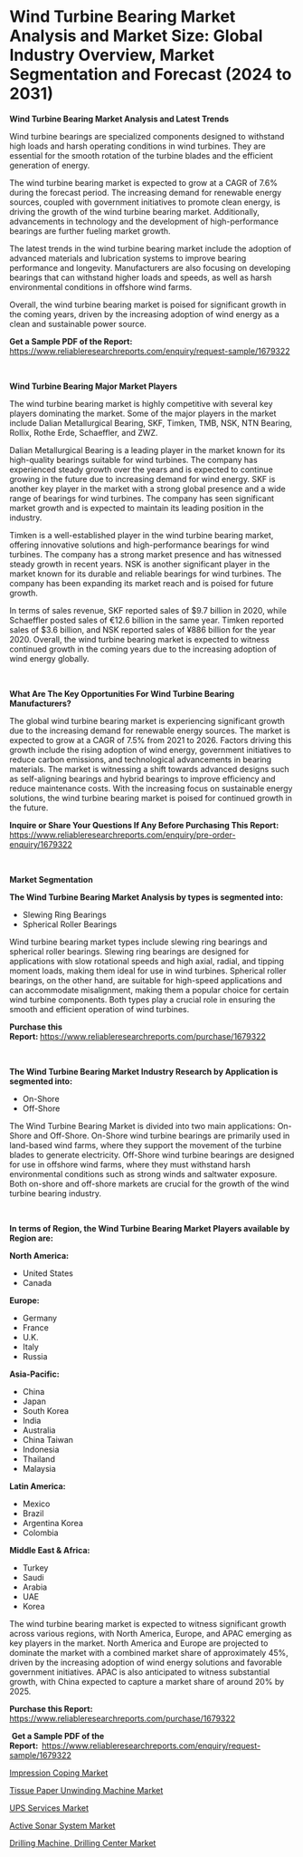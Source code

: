 <p><h1>Wind Turbine Bearing Market Analysis and Market Size: Global Industry Overview, Market Segmentation and Forecast (2024 to 2031)</h1></p><p><strong>Wind Turbine Bearing Market Analysis and Latest Trends</strong></p>
<p><p>Wind turbine bearings are specialized components designed to withstand high loads and harsh operating conditions in wind turbines. They are essential for the smooth rotation of the turbine blades and the efficient generation of energy.</p><p>The wind turbine bearing market is expected to grow at a CAGR of 7.6% during the forecast period. The increasing demand for renewable energy sources, coupled with government initiatives to promote clean energy, is driving the growth of the wind turbine bearing market. Additionally, advancements in technology and the development of high-performance bearings are further fueling market growth.</p><p>The latest trends in the wind turbine bearing market include the adoption of advanced materials and lubrication systems to improve bearing performance and longevity. Manufacturers are also focusing on developing bearings that can withstand higher loads and speeds, as well as harsh environmental conditions in offshore wind farms.</p><p>Overall, the wind turbine bearing market is poised for significant growth in the coming years, driven by the increasing adoption of wind energy as a clean and sustainable power source.</p></p>
<p><strong>Get a Sample PDF of the Report:&nbsp;</strong> <a href="https://www.reliableresearchreports.com/enquiry/request-sample/1679322">https://www.reliableresearchreports.com/enquiry/request-sample/1679322</a></p>
<p>&nbsp;</p>
<p><strong>Wind Turbine Bearing Major Market Players</strong></p>
<p><p>The wind turbine bearing market is highly competitive with several key players dominating the market. Some of the major players in the market include Dalian Metallurgical Bearing, SKF, Timken, TMB, NSK, NTN Bearing, Rollix, Rothe Erde, Schaeffler, and ZWZ.</p><p>Dalian Metallurgical Bearing is a leading player in the market known for its high-quality bearings suitable for wind turbines. The company has experienced steady growth over the years and is expected to continue growing in the future due to increasing demand for wind energy. SKF is another key player in the market with a strong global presence and a wide range of bearings for wind turbines. The company has seen significant market growth and is expected to maintain its leading position in the industry.</p><p>Timken is a well-established player in the wind turbine bearing market, offering innovative solutions and high-performance bearings for wind turbines. The company has a strong market presence and has witnessed steady growth in recent years. NSK is another significant player in the market known for its durable and reliable bearings for wind turbines. The company has been expanding its market reach and is poised for future growth.</p><p>In terms of sales revenue, SKF reported sales of $9.7 billion in 2020, while Schaeffler posted sales of €12.6 billion in the same year. Timken reported sales of $3.6 billion, and NSK reported sales of ¥886 billion for the year 2020. Overall, the wind turbine bearing market is expected to witness continued growth in the coming years due to the increasing adoption of wind energy globally.</p></p>
<p>&nbsp;</p>
<p><strong>What Are The Key Opportunities For Wind Turbine Bearing Manufacturers?</strong></p>
<p><p>The global wind turbine bearing market is experiencing significant growth due to the increasing demand for renewable energy sources. The market is expected to grow at a CAGR of 7.5% from 2021 to 2026. Factors driving this growth include the rising adoption of wind energy, government initiatives to reduce carbon emissions, and technological advancements in bearing materials. The market is witnessing a shift towards advanced designs such as self-aligning bearings and hybrid bearings to improve efficiency and reduce maintenance costs. With the increasing focus on sustainable energy solutions, the wind turbine bearing market is poised for continued growth in the future.</p></p>
<p><strong>Inquire or Share Your Questions If Any Before Purchasing This Report:</strong> <a href="https://www.reliableresearchreports.com/enquiry/pre-order-enquiry/1679322">https://www.reliableresearchreports.com/enquiry/pre-order-enquiry/1679322</a></p>
<p>&nbsp;</p>
<p><strong>Market Segmentation</strong></p>
<p><strong>The Wind Turbine Bearing Market Analysis by types is segmented into:</strong></p>
<p><ul><li>Slewing Ring Bearings</li><li>Spherical Roller Bearings</li></ul></p>
<p><p>Wind turbine bearing market types include slewing ring bearings and spherical roller bearings. Slewing ring bearings are designed for applications with slow rotational speeds and high axial, radial, and tipping moment loads, making them ideal for use in wind turbines. Spherical roller bearings, on the other hand, are suitable for high-speed applications and can accommodate misalignment, making them a popular choice for certain wind turbine components. Both types play a crucial role in ensuring the smooth and efficient operation of wind turbines.</p></p>
<p><strong>Purchase this Report:&nbsp;</strong><a href="https://www.reliableresearchreports.com/purchase/1679322">https://www.reliableresearchreports.com/purchase/1679322</a></p>
<p>&nbsp;</p>
<p><strong>The Wind Turbine Bearing Market Industry Research by Application is segmented into:</strong></p>
<p><ul><li>On-Shore</li><li>Off-Shore</li></ul></p>
<p><p>The Wind Turbine Bearing Market is divided into two main applications: On-Shore and Off-Shore. On-Shore wind turbine bearings are primarily used in land-based wind farms, where they support the movement of the turbine blades to generate electricity. Off-Shore wind turbine bearings are designed for use in offshore wind farms, where they must withstand harsh environmental conditions such as strong winds and saltwater exposure. Both on-shore and off-shore markets are crucial for the growth of the wind turbine bearing industry.</p></p>
<p>&nbsp;</p>
<p><strong>In terms of Region, the Wind Turbine Bearing Market Players available by Region are:</strong></p>
<p>
    <p> <strong> North America: </strong>
        <ul>
            <li>United States</li>
            <li>Canada</li>
        </ul>
        </p> 
    <p> <strong> Europe: </strong>
        <ul>
            <li>Germany</li>
            <li>France</li>
            <li>U.K.</li>
            <li>Italy</li>
            <li>Russia</li>
        </ul>
        </p> 
    <p> <strong> Asia-Pacific: </strong>
        <ul>
            <li>China</li>
            <li>Japan</li>
            <li>South Korea</li>
            <li>India</li>
            <li>Australia</li>
            <li>China Taiwan</li>
            <li>Indonesia</li>
            <li>Thailand</li>
            <li>Malaysia</li>
        </ul>
        </p> 
    <p> <strong> Latin America: </strong>
        <ul>
            <li>Mexico</li>
            <li>Brazil</li>
            <li>Argentina Korea</li>
            <li>Colombia</li>
        </ul>
        </p> 
    <p> <strong> Middle East & Africa: </strong>
        <ul>
            <li>Turkey</li>
            <li>Saudi</li>
            <li>Arabia</li>
            <li>UAE</li>
            <li>Korea</li>
        </ul>
    </p>
    </p>
<p><p>The wind turbine bearing market is expected to witness significant growth across various regions, with North America, Europe, and APAC emerging as key players in the market. North America and Europe are projected to dominate the market with a combined market share of approximately 45%, driven by the increasing adoption of wind energy solutions and favorable government initiatives. APAC is also anticipated to witness substantial growth, with China expected to capture a market share of around 20% by 2025.</p></p>
<p><strong>Purchase this Report: </strong><a href="https://www.reliableresearchreports.com/purchase/1679322">https://www.reliableresearchreports.com/purchase/1679322</a></p>
<p>&nbsp;<strong>Get a Sample PDF of the Report:&nbsp;&nbsp;</strong><a href="https://www.reliableresearchreports.com/enquiry/request-sample/1679322">https://www.reliableresearchreports.com/enquiry/request-sample/1679322</a></p>
<p><strong></strong></p>
<p><p><a href="https://medium.com/@kavonhansen13/impression-coping-market-the-key-to-successful-business-strategy-forecast-till-2031-ca643baf9f65">Impression Coping Market</a></p><p><a href="https://github.com/zjyglelu/Market-Research-Report-List-1/blob/main/tissue-paper-unwinding-machine-market.md">Tissue Paper Unwinding Machine Market</a></p><p><a href="https://medium.com/@kavonhansen13/ups-services-market-report-reveals-the-latest-trends-and-growth-opportunities-of-this-market-84021a570b90">UPS Services Market</a></p><p><a href="https://medium.com/@kavonhansen13/active-sonar-system-market-size-reveals-the-best-marketing-channels-in-global-industry-78f5ed5eb797">Active Sonar System Market</a></p><p><a href="https://github.com/mbisetmhermsr/Market-Research-Report-List-1/blob/main/drilling-machine-drilling-center-market.md">Drilling Machine, Drilling Center Market</a></p></p>